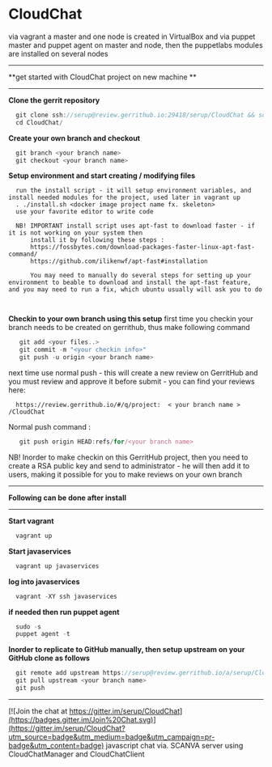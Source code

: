 # CloudChat 
via vagrant a master and one node is created in VirtualBox and via puppet master and puppet agent on master and node, then the puppetlabs modules are  installed on several nodes 

*********************************************************************
**get started with CloudChat project on new machine                **
*********************************************************************
**Clone the gerrit repository**
```javascript 
  git clone ssh://serup@review.gerrithub.io:29418/serup/CloudChat && scp -p -P 29418 serup@review.gerrithub.io:hooks/commit-msg CloudChat/.git/hooks/
  cd CloudChat/
```
**Create your own branch and checkout**
```javascript 
  git branch <your branch name>
  git checkout <your branch name>
```
**Setup environment and start creating / modifying files**
```
  run the install script - it will setup environment variables, and install needed modules for the project, used later in vagrant up
  . ./install.sh <docker image project name fx. skeleton>
  use your favorite editor to write code
  
  NB! IMPORTANT install script uses apt-fast to download faster - if it is not working on your system then 
      install it by following these steps :
      https://fossbytes.com/download-packages-faster-linux-apt-fast-command/
      https://github.com/ilikenwf/apt-fast#installation
      
      You may need to manually do several steps for setting up your environment to beable to download and install the apt-fast feature, and you may need to run a fix, which ubuntu usually will ask you to do

      
```
**Checkin to your own branch using this setup**
 first time you checkin your branch needs to be created on gerrithub, thus make following command
```javascript 
   git add <your files..>
   git commit -m "<your checkin info>"
   git push -u origin <your branch name>
```
 next time use normal push - this will create a new review on GerritHub and you must review and approve it before submit - you can find your reviews here:
```
  https://review.gerrithub.io/#/q/project:  < your branch name >  /CloudChat
```
 Normal push command :
```javascript 
   git push origin HEAD:refs/for/<your branch name>
```
 NB! Inorder to make checkin on this GerritHub project, then you need to create a RSA public key and send to administrator - he will then add it to users, making it possible for you to make reviews on your own branch

*********************************************************************
**Following can be done after install**
*********************************************************************
**Start vagrant**
```javascript 
  vagrant up
```
**Start javaservices**
```javascript 
  vagrant up javaservices 
```
**log into javaservices**
```javascript 
  vagrant -XY ssh javaservices 
```
**if needed then run puppet agent**
```javascript 
  sudo -s
  puppet agent -t
```

**Inorder to replicate to GitHub manually, then setup upstream on your GitHub clone as follows**
```javascript 
  git remote add upstream https://serup@review.gerrithub.io/a/serup/CloudChat
  git pull upstream <your branch name>
  git push
```

*****************************
[![Join the chat at https://gitter.im/serup/CloudChat](https://badges.gitter.im/Join%20Chat.svg)](https://gitter.im/serup/CloudChat?utm_source=badge&utm_medium=badge&utm_campaign=pr-badge&utm_content=badge)
javascript chat via. SCANVA server using CloudChatManager and CloudChatClient

